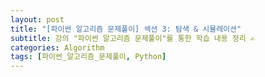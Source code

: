 ```yaml
---
layout: post
title: "[파이썬 알고리즘 문제풀이] 섹션 3: 탐색 & 시뮬레이션"
subtitle: 강의 "파이썬 알고리즘 문제풀이"를 통한 학습 내용 정리 ✍
categories: Algorithm
tags: [파이썬_알고리즘_문제풀이, Python]
---
```


